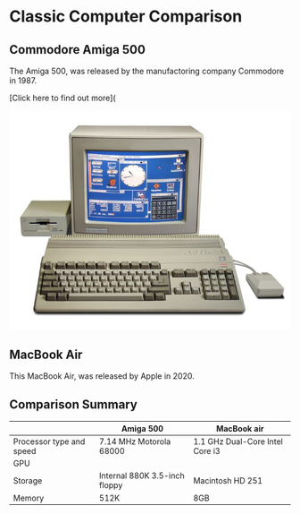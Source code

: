 # Classic Computer Comparison


## Commodore Amiga 500
The Amiga 500, was released by the manufactoring company Commodore in 1987. 


[Click here to find out more](

![amiga500](amiga500.jpg)



## MacBook Air 
This MacBook Air, was released by Apple in 2020. 


## Comparison Summary
|   | Amiga 500 | MacBook air 
| --- | --- | ---
| Processor type and speed | 7.14 MHz Motorola 68000 | 1.1 GHz Dual-Core Intel Core i3 |
| GPU |  |  |
| Storage | Internal 880K 3.5-inch floppy | Macintosh HD 251  |
| Memory | 512K | 8GB |
